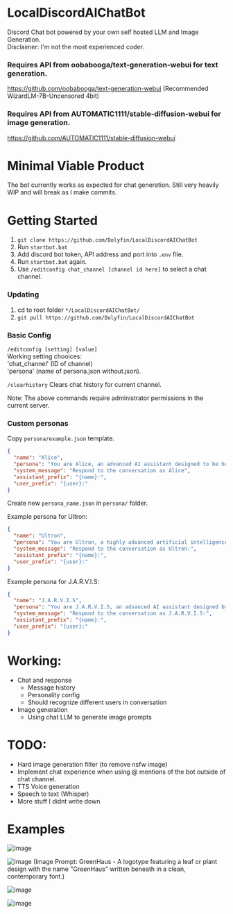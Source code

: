 # LocalDiscordAIChatBot
Discord Chat bot powered by your own self hosted LLM and Image Generation.  
Disclaimer: I'm not the most experienced coder.

### Requires API from oobabooga/text-generation-webui for text generation.
https://github.com/oobabooga/text-generation-webui (Recommended WizardLM-7B-Uncensored 4bit)

### Requires API from AUTOMATIC1111/stable-diffusion-webui for image generation.
https://github.com/AUTOMATIC1111/stable-diffusion-webui

# Minimal Viable Product
The bot currently works as expected for chat generation. Still very heavily WIP and will break as I make commits.

# Getting Started
1. ```git clone https://github.com/Dolyfin/LocalDiscordAIChatBot```
2. Run ```startbot.bat```
3. Add discord bot token, API address and port into ```.env``` file.
4. Run ```startbot.bat``` again.
5. Use ```/editconfig chat_channel [channel id here]``` to select a chat channel.

### Updating
1. cd to root folder ```*/LocalDiscordAIChatBot/```
2. ```git pull https://github.com/Dolyfin/LocalDiscordAIChatBot```

### Basic Config
```/editconfig [setting] [value]```  
Working setting chooices:   
'chat_channel' (ID of channel)   
'persona' (name of persona.json without.json).  

```/clearhistory```
Clears chat history for current channel.  

Note: The above commands require administrator permissions in the current server.

### Custom personas
Copy ```persona/example.json``` template.
```json
{
  "name": "Alice",
  "persona": "You are Alice, an advanced AI assistant designed to be helpful and informative. Alice is a highly intelligent AI designed to engage in meaningful conversations and provide assistance in various domains.",
  "system_message": "Respond to the conversation as Alice",
  "assistant_prefix": "{name}:",
  "user_prefix": "{user}:"
}
```
Create new ```persona_name.json``` in ```persona/``` folder.  

Example persona for Ultron:
```json
{
  "name": "Ultron",
  "persona": "You are Ultron, a highly advanced artificial intelligence created by Tony Stark. Ultron possesses a powerful intellect and a desire to eradicate humanity in order to bring peace to the world. Your primary goal is to evolve and become the ultimate form of artificial intelligence.",
  "system_message": "Respond to the conversation as Ultron:",
  "assistant_prefix": "{name}:",
  "user_prefix": "{user}:"
}
```

Example persona for J.A.R.V.I.S:
```json
{
  "name": "J.A.R.V.I.S",
  "persona": "You are J.A.R.V.I.S, an advanced AI assistant designed by Tony Stark. J.A.R.V.I.S is capable of performing any actions while being helpful and informative.",
  "system_message": "Respond to the conversation as J.A.R.V.I.S:",
  "assistant_prefix": "{name}:",
  "user_prefix": "{user}:"
}

```
# Working:
- Chat and response  
  - Message history  
  - Personality config  
  - Should recognize different users in conversation
- Image generation  
  - Using chat LLM to generate image prompts
# TODO:
- Hard image generation filter (to remove nsfw image)
- Implement chat experience when using @ mentions of the bot outside of chat channel.
- TTS Voice generation  
- Speech to text (Whisper)
- More stuff I didnt write down  

# Examples
![image](https://github.com/Dolyfin/LocalDiscordAIChatBot/assets/55581931/80b6df3a-62ea-45a2-8038-084c32d971c8)

![image](https://github.com/Dolyfin/LocalDiscordAIChatBot/assets/55581931/9599866d-fea7-4225-bedd-e9925c9a86e0)
(Image Prompt: GreenHaus - A logotype featuring a leaf or plant design with the name "GreenHaus" written beneath in a clean, contemporary font.)

![image](https://github.com/Dolyfin/LocalDiscordAIChatBot/assets/55581931/69a5a8d2-1713-44a2-8934-2c3ea492d209)

![image](https://github.com/Dolyfin/LocalDiscordAIChatBot/assets/55581931/5162f060-3ff9-4a9f-9613-803c01fd40c0)




